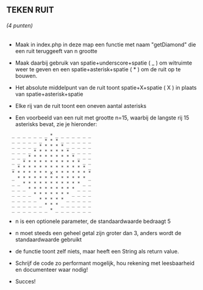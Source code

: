 ## TEKEN RUIT

###### (4 punten)

- Maak in index.php in deze map een functie met naam "getDiamond" die een ruit teruggeeft van n grootte

- Maak daarbij gebruik van spatie+underscore+spatie ( \_ ) om witruimte weer te geven en een spatie+asterisk+spatie ( \* ) om de ruit op te bouwen.

- Het absolute middelpunt van de ruit toont spatie+X+spatie ( X ) in plaats van spatie+asterisk+spatie

- Elke rij van de ruit toont een oneven aantal asterisks

- Een voorbeeld van een ruit met grootte n=15, waarbij de langste rij 15 asterisks bevat, zie je hieronder:

```
  _ _ _ _ _ _ _ * _ _ _ _ _ _ _
  _ _ _ _ _ _ * * * _ _ _ _ _ _
  _ _ _ _ _ * * * * * _ _ _ _ _
  _ _ _ _ * * * * * * * _ _ _ _
  _ _ _ * * * * * * * * * _ _ _
  _ _ * * * * * * * * * * * _ _
  _ * * * * * * * * * * * * * _
  * * * * * * * x * * * * * * *
  _ * * * * * * * * * * * * * _
  _ _ * * * * * * * * * * * _ _
  _ _ _ * * * * * * * * * _ _ _
  _ _ _ _ * * * * * * * _ _ _ _
  _ _ _ _ _ * * * * * _ _ _ _ _
  _ _ _ _ _ _ * * * _ _ _ _ _ _
  _ _ _ _ _ _ _ * _ _ _ _ _ _ _
```

- n is een optionele parameter, de standaardwaarde bedraagt 5

- n moet steeds een geheel getal zijn groter dan 3, anders wordt de standaardwaarde gebruikt

- de functie toont zelf niets, maar heeft een String als return value.

- Schrijf de code zo performant mogelijk, hou rekening met leesbaarheid en documenteer waar nodig!

- Succes!
